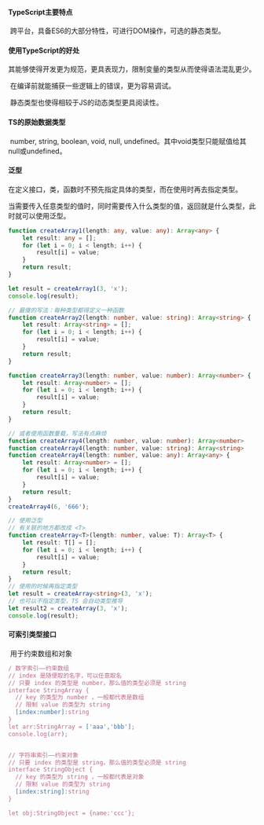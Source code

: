 #### TypeScript主要特点

​	跨平台，具备ES6的大部分特性，可进行DOM操作，可选的静态类型。



#### 使用TypeScript的好处

​	其能够使得开发更为规范，更具表现力，限制变量的类型从而使得语法混乱更少。

​	在编译前就能捕获一些逻辑上的错误，更为容易调试。

​	静态类型也使得相较于JS的动态类型更具阅读性。



#### TS的原始数据类型

​	number, string, boolean, void, null, undefined。其中void类型只能赋值给其null或undefined。



#### 泛型

​	在定义接口，类，函数时不预先指定具体的类型，而在使用时再去指定类型。

​	当需要传入任意类型的值时，同时需要传入什么类型的值，返回就是什么类型，此时就可以使用泛型。

```typescript
function createArray1(length: any, value: any): Array<any> {
    let result: any = [];
    for (let i = 0; i < length; i++) {
        result[i] = value;
    }
    return result;
}

let result = createArray1(3, 'x');
console.log(result);

// 最傻的写法：每种类型都得定义一种函数
function createArray2(length: number, value: string): Array<string> {
    let result: Array<string> = [];
    for (let i = 0; i < length; i++) {
        result[i] = value;
    }
    return result;
}

function createArray3(length: number, value: number): Array<number> {
    let result: Array<number> = [];
    for (let i = 0; i < length; i++) {
        result[i] = value;
    }
    return result;
}

// 或者使用函数重载，写法有点麻烦
function createArray4(length: number, value: number): Array<number>
function createArray4(length: number, value: string): Array<string>
function createArray4(length: number, value: any): Array<any> {
    let result: Array<number> = [];
    for (let i = 0; i < length; i++) {
        result[i] = value;
    }
    return result;
}
createArray4(6, '666');

// 使用泛型
// 有关联的地方都改成 <T>
function createArray<T>(length: number, value: T): Array<T> {
    let result: T[] = [];
    for (let i = 0; i < length; i++) {
        result[i] = value;
    }
    return result;
}
// 使用的时候再指定类型
let result = createArray<string>(3, 'x');
// 也可以不指定类型，TS 会自动类型推导
let result2 = createArray(3, 'x');
console.log(result);
```



#### 可索引类型接口

​	用于约束数组和对象

```typescript
/ 数字索引——约束数组
// index 是随便取的名字，可以任意取名
// 只要 index 的类型是 number，那么值的类型必须是 string
interface StringArray {
  // key 的类型为 number ，一般都代表是数组
  // 限制 value 的类型为 string
  [index:number]:string
}
let arr:StringArray = ['aaa','bbb'];
console.log(arr);


// 字符串索引——约束对象
// 只要 index 的类型是 string，那么值的类型必须是 string
interface StringObject {
  // key 的类型为 string ，一般都代表是对象
  // 限制 value 的类型为 string
  [index:string]:string
}

let obj:StringObject = {name:'ccc'};

```

